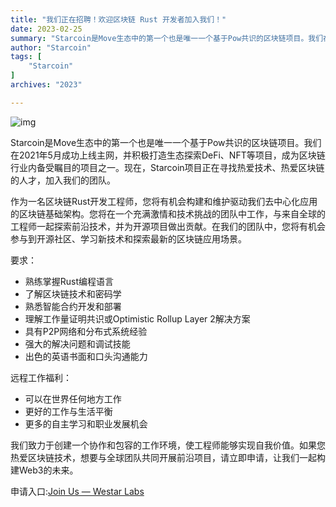 ```yaml
---
title: "我们正在招聘！欢迎区块链 Rust 开发者加入我们！"
date: 2023-02-25
summary: "Starcoin是Move生态中的第一个也是唯一一个基于Pow共识的区块链项目。我们在2021年5月成功上线主网，并积极打造生态探索DeFi、NFT等项目，成为区块链行业内备受瞩目的项目之一..."
author: "Starcoin"
tags: [
    "Starcoin"
]
archives: "2023"

---
```


![img](https://miro.medium.com/max/1400/1*nrm08nNcer3cm_6h1RxsjQ@2x.png)

Starcoin是Move生态中的第一个也是唯一一个基于Pow共识的区块链项目。我们在2021年5月成功上线主网，并积极打造生态探索DeFi、NFT等项目，成为区块链行业内备受瞩目的项目之一。现在，Starcoin项目正在寻找热爱技术、热爱区块链的人才，加入我们的团队。

作为一名区块链Rust开发工程师，您将有机会构建和维护驱动我们去中心化应用的区块链基础架构。您将在一个充满激情和技术挑战的团队中工作，与来自全球的工程师一起探索前沿技术，并为开源项目做出贡献。在我们的团队中，您将有机会参与到开源社区、学习新技术和探索最新的区块链应用场景。

要求：

- 熟练掌握Rust编程语言
- 了解区块链技术和密码学
- 熟悉智能合约开发和部署
- 理解工作量证明共识或Optimistic Rollup Layer 2解决方案
- 具有P2P网络和分布式系统经验
- 强大的解决问题和调试技能
- 出色的英语书面和口头沟通能力

远程工作福利：

- 可以在世界任何地方工作
- 更好的工作与生活平衡
- 更多的自主学习和职业发展机会

我们致力于创建一个协作和包容的工作环境，使工程师能够实现自我价值。如果您热爱区块链技术，想要与全球团队共同开展前沿项目，请立即申请，让我们一起构建Web3的未来。

申请入口:[Join Us — Westar Labs](https://westar.io/join-us/)